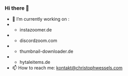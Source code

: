 ### Hi there 👋

- 🔭 I’m currently working on :
- - instazoomer.de
- - discordzoom.com
- - thumbnail-downloader.de
- - hytaleitems.de
- 📫 How to reach me: kontakt@christophwessels.com

<!--
**christophwessels/christophwessels** is a ✨ _special_ ✨ repository because its `README.md` (this file) appears on your GitHub profile.

Here are some ideas to get you started:

- 🔭 I’m currently working on ...
- 🌱 I’m currently learning ...
- 👯 I’m looking to collaborate on ...
- 🤔 I’m looking for help with ...
- 💬 Ask me about ...
- 📫 How to reach me: ...
- 😄 Pronouns: ...
- ⚡ Fun fact: ...
-->
